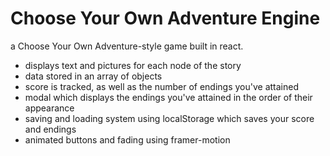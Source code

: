 # Choose Your Own Adventure Engine

a Choose Your Own Adventure-style game built in react.

- displays text and pictures for each node of the story
- data stored in an array of objects
- score is tracked, as well as the number of endings you've attained
- modal which displays the endings you've attained in the order of their appearance
- saving and loading system using localStorage which saves your score and endings
- animated buttons and fading using framer-motion
